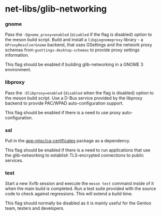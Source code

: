# net-libs/glib-networking

### gnome
Pass the `-Dgnome_proxy=enabled` (`disabled` if the flag is disabled) option to the meson build script. Build and install a `libgiognomeproxy` library - a `GProxyResolverGnome` backend, that uses GSettings and the network proxy schemas from `gsettings-desktop-schemas` to provide proxy settings information.

This flag should be enabled if building glib-networking in a GNOME 3 environment.

### libproxy
Pass the `-Dlibproxy=enabled` (`disabled` when the flag is disabled) option to the meson build script. Use a D-Bus service provided by the libproxy backend to provide PAC/WPAD auto-configuration support.

This flag should be enabled if there is a need to use proxy auto-configuration.

### ssl
Pull in the [app-misc/ca-certificates](../app-misc/ca-certificates.md) package as a dependency.

This flag should be enabled if there is a need to run applications that use the glib-networking to establish TLS-encrypted connections to public services.

### test
Start a new Xvfb session and execute the `meson test` command inside of it when the main build is completed. Run a test suite provided with the source code to check against regressions. This will extend a build time.

This flag should normally be disabled as it is mainly useful for the Gentoo team, testers and developers.
